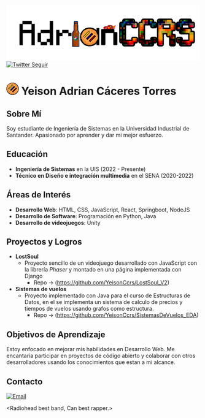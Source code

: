 ![](./Media/AdrianCCRS.png)
[![Twitter Seguir](https://img.shields.io/twitter/follow/AdrianCCRS?style=social)](https://x.com/AdrianCCRS)

# ![](./Media/arepa%202.png) Yeison Adrian Cáceres Torres 


## Sobre Mí
Soy estudiante de Ingeniería de Sistemas en la Universidad Industrial de Santander. Apasionado por aprender y dar mi mejor esfuerzo.

## Educación
- **Ingeniería de Sistemas** en la UIS (2022 - Presente)
- **Técnico en Diseño e integración multimedia** en el SENA (2020-2022)

## Áreas de Interés
- **Desarrollo Web**: HTML, CSS, JavaScript, React, Springboot, NodeJS
- **Desarrollo de Software**: Programación en Python, Java
- **Desarrollo de videojuegos**: Unity

## Proyectos y Logros
- **LostSoul**
  - Proyecto sencillo de un videojuego desarrollado con JavaScript con la librería _Phaser_ y montado en una página implementada con Django
    - Repo -> (https://github.com/YeisonCcrs/LostSoul_V2)
- **Sistemas de vuelos**
  - Proyecto implementado con Java para el curso de Estructuras de Datos, en el se implementa un sistema de calculo de precios y tiempos de vuelos usando grafos como estructura.
    - Repo -> (https://github.com/YeisonCcrs/SistemasDeVuelos_EDA)

## Objetivos de Aprendizaje
Estoy enfocado en mejorar mis habilidades en Desarrollo Web. Me encantaría participar en proyectos de código abierto y colaborar con otros desarrolladores usando los conocimientos que estan a mi alcance.

## Contacto
[![Email](https://img.shields.io/badge/yeadcato@gmail.com-email_personal-D14836?style=for-the-badge&logo=gmail&logoColor=red&labelColor=101010)](mailto:yeadcato@gmail.com)
</br>

<Radiohead best band, Can best rapper.>

<!---
YeisonCcrs/YeisonCcrs is a ✨ special ✨ repository because its `README.md` (this file) appears on your GitHub profile.
You can click the Preview link to take a look at your changes.
--->

